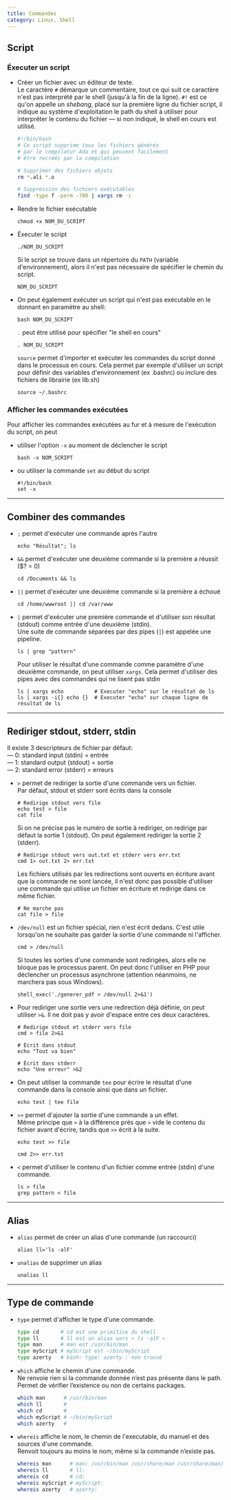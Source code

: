 ```yaml
---
title: Commandes
category: Linux, Shell
---
```


## Script

### Éxecuter un script

* Créer un fichier avec un éditeur de texte.  
  Le caractère `#` démarque un commentaire, tout ce qui suit ce caractère n'est pas interprété par le shell (jusqu'à la fin de la ligne). `#!` est ce qu'on appelle un *shebang*, placé sur la première ligne du fichier script, il indique au système d'exploitation le path du shell à utiliser pour interpréter le contenu du fichier — si non indiqué, le shell en cours est utilisé.

  ``` bash
  #!/bin/bash
  # Ce script supprime tous les fichiers générés
  # par le compilatur Ada et qui peuvent facilement
  # être recréés par la compilation

  # Supprimer des fichiers objets
  rm *.ali *.o

  # Suppression des fichiers exécutables
  find -type f -perm -700 | xargs rm -i
  ```

* Rendre le fichier exécutable

  ```
  chmod +x NOM_DU_SCRIPT
  ```

* Éxecuter le script

  ```
  ./NOM_DU_SCRIPT
  ```

  Si le script se trouve dans un répertoire du `PATH` (variable d'environnement), alors il n'est pas nécessaire de spécifier le chemin du script.

  ```
  NOM_DU_SCRIPT
  ```

* On peut également exécuter un script qui n'est pas exécutable en le donnant en paramètre au shell:

  ```
  bash NOM_DU_SCRIPT
  ```

  `.` peut être utilisé pour spécifier "le shell en cours"

  ```
  . NOM_DU_SCRIPT
  ```

  `source` permet d'importer et exécuter les commandes du script donné dans le processus en cours. Cela permet par exemple d'utiliser un script pour définir des variables d'environnement (ex .bashrc) ou inclure des fichiers de librairie (ex lib.sh)

  ```
  source ~/.bashrc
  ```

### Afficher les commandes exécutées

Pour afficher les commandes exécutées au fur et à mesure de l'exécution du script, on peut

* utiliser l'option `-x` au moment de déclencher le script

  ```
  bash -x NOM_SCRIPT
  ```

* ou utiliser la commande `set` au début du script

  ```
  #!/bin/bash
  set -x
  ```

---

## Combiner des commandes

* `;` permet d'exécuter une commande après l'autre

  ```
  echo "Résultat"; ls
  ```

* `&&` permet d'exécuter une deuxième commande si la première a réussit ($? = 0)

  ```
  cd /Documents && ls
  ```

* `||` permet d'exécuter une deuxième commande si la première a échoué

  ```
  cd /home/wwwroot || cd /var/www
  ```

* `|` permet d'exécuter une première commande et d'utiliser son résultat (stdout) comme entrée d'une deuxième (stdin).  
  Une suite de commande séparées par des pipes (`|`) est appelée une pipeline.

  ```
  ls | grep "pattern"
  ```

  Pour utiliser le résultat d'une commande comme paramètre d'une deuxième commande, on peut utiliser `xargs`. Cela permet d'utiliser des pipes avec des commandes qui ne lisent pas stdin

  ```
  ls | xargs echo          # Executer "echo" sur le résultat de ls
  ls | xargs -i{} echo {}  # Executer "echo" sur chaque ligne de résultat de ls
  ```

---

## Rediriger stdout, stderr, stdin

Il existe 3 descripteurs de fichier par défaut:  
— 0: standard input (stdin) = entrée  
— 1: standard output (stdout) = sortie  
— 2: standard error (stderr) = erreurs  

* `>` permet de rediriger la sortie d'une commande vers un fichier.  
  Par défaut, stdout et stderr sont écrits dans la console

  ```
  # Redirige stdout vers file
  echo test > file
  cat file
  ```

  Si on ne précise pas le numéro de sortie à rediriger, on redirige par défaut la sortie 1 (stdout). On peut également rediriger la sortie 2 (stderr).

  ```
  # Redirige stdout vers out.txt et stderr vers err.txt
  cmd 1> out.txt 2> err.txt
  ```

  Les fichiers utilisés par les redirections sont ouverts en écriture avant que la commande ne sont lancée, il n'est donc pas possible d'utiliser une commande qui utilise un fichier en écriture et redirige dans ce même fichier.

  ```
  # Ne marche pas
  cat file > file
  ```

* `/dev/null` est un fichier spécial, rien n'est écrit dedans. C'est utile lorsqu'on ne souhaite pas garder la sortie d'une commande ni l'afficher.

  ```
  cmd > /dev/null
  ```

  Si toutes les sorties d'une commande sont redirigées, alors elle ne bloque pas le processus parent. On peut donc l'utiliser en PHP pour déclencher un processus asynchrone (attention néanmoins, ne marchera pas sous Windows).

  ```
  shell_exec('./generer_pdf > /dev/null 2>&1')
  ```

* Pour rediriger une sortie vers une redirection déjà définie, on peut utiliser `>&`. Il ne doit pas y avoir d'espace entre ces deux caractères.

  ```
  # Redirige stdout et stderr vers file
  cmd > file 2>&1
  ```

  ```
  # Écrit dans stdout
  echo "Tout va bien"

  # Écrit dans stderr
  echo "Une erreur" >&2
  ```

* On peut utiliser la commande `tee` pour écrire le résultat d'une commande dans la console ainsi que dans un fichier.

  ```
  echo test | tee file
  ```

* `>>` permet d'ajouter la sortie d'une commande a un effet.  
  Même principe que `>` à la différence près que `>` vide le contenu du fichier avant d'écrire, tandis que `>>` écrit à la suite.

  ```
  echo test >> file
  ```

  ```
  cmd 2>> err.txt
  ```

* `<` permet d'utiliser le contenu d'un fichier comme entrée (stdin) d'une commande.

  ```
  ls > file
  grep pattern < file
  ```

---

## Alias

* `alias` permet de créer un alias d'une commande (un raccourci)

  ```
  alias ll='ls -alF'
  ```

* `unalias` de supprimer un alias

  ```
  unalias ll
  ```

---

## Type de commande

* `type` permet d'afficher le type d'une commande.
  
  ``` bash
  type cd       # cd est une primitive du shell
  type ll       # ll est un alias vers « ls -alF »
  type man      # man est /usr/bin/man
  type myScript # myScript est ~/bin/myScript
  type azerty   # bash: type: azerty : non trouvé
  ```

* `which` affiche le chemin d'une commande.  
  Ne renvoie rien si la commande donnée n’est pas présente dans le path.  
  Permet de vérifier l’existence ou non de certains packages.

  ``` bash
  which man      # /usr/bin/man
  which ll       #
  which cd       #
  which myScript # ~/bin/myScript
  which azerty   # 
  ```

* `whereis` affiche le nom, le chemin de l'executable, du manuel et des sources d'une commande.  
  Renvoit toujours au moins le nom, même si la commande n’existe pas.

  ``` bash
  whereis man      # man: /usr/bin/man /usr/share/man /usr/share/man/man1/man.1.gz
  whereis ll       # ll:
  whereis cd       # cd:
  whereis myScript # myScript:
  whereis azerty   # azerty:
  ```
